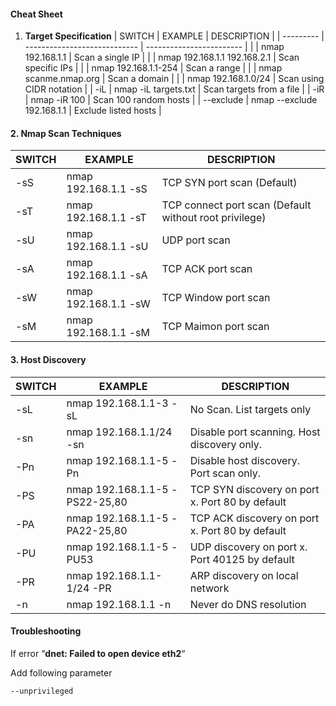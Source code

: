 


#### Cheat Sheet


1.  **Target Specification**
| SWITCH    | EXAMPLE                      | DESCRIPTION              |
| --------- | ---------------------------- | ------------------------ |
|           | nmap 192.168.1.1             | Scan a single IP         |
|           | nmap 192.168.1.1 192.168.2.1 | Scan specific IPs        |
|           | nmap 192.168.1.1-254         | Scan a range             |
|           | nmap scanme.nmap.org         | Scan a domain            |
|           | nmap 192.168.1.0/24          | Scan using CIDR notation |
| -iL       | nmap -iL targets.txt         | Scan targets from a file |
| -iR       | nmap -iR 100                 | Scan 100 random hosts    |
| --exclude | nmap --exclude 192.168.1.1   | Exclude listed hosts     |

#### 2. Nmap Scan Techniques
| SWITCH | EXAMPLE | DESCRIPTION |
|--------|---------|-------------|
| -sS | nmap 192.168.1.1 -sS | TCP SYN port scan (Default) |
| -sT | nmap 192.168.1.1 -sT | TCP connect port scan (Default without root privilege) |
| -sU | nmap 192.168.1.1 -sU | UDP port scan |
| -sA | nmap 192.168.1.1 -sA | TCP ACK port scan |
| -sW | nmap 192.168.1.1 -sW | TCP Window port scan |
| -sM | nmap 192.168.1.1 -sM | TCP Maimon port scan |


#### 3. Host Discovery
| SWITCH | EXAMPLE | DESCRIPTION |
|--------|---------|-------------|
| -sL | nmap 192.168.1.1-3 -sL | No Scan. List targets only |
| -sn | nmap 192.168.1.1/24 -sn | Disable port scanning. Host discovery only. |
| -Pn | nmap 192.168.1.1-5 -Pn | Disable host discovery. Port scan only. |
| -PS | nmap 192.168.1.1-5 -PS22-25,80 | TCP SYN discovery on port x. Port 80 by default |
| -PA | nmap 192.168.1.1-5 -PA22-25,80 | TCP ACK discovery on port x. Port 80 by default |
| -PU | nmap 192.168.1.1-5 -PU53 | UDP discovery on port x. Port 40125 by default |
| -PR | nmap 192.168.1.1-1/24 -PR | ARP discovery on local network |
| -n | nmap 192.168.1.1 -n | Never do DNS resolution |




#### Troubleshooting

If error “**dnet: Failed to open device eth2**“

Add following parameter

```
--unprivileged
```

